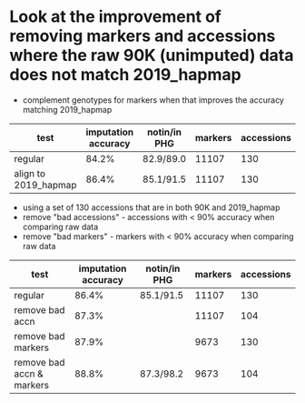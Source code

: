# Look at the improvement of removing markers and accessions where the raw 90K (unimputed) data does not match 2019_hapmap

- complement genotypes for markers when that improves the accuracy matching 2019_hapmap

| test | imputation accuracy | notin/in PHG | markers | accessions |
| -----| --------------------|--------------|---------|------------|
| regular              | 84.2% | 82.9/89.0 | 11107 | 130 |
| align to 2019_hapmap | 86.4% | 85.1/91.5 | 11107 | 130 | 

- using a set of 130 accessions that are in both 90K and 2019_hapmap
- remove "bad accessions" - accessions with < 90% accuracy when comparing raw data
- remove "bad markers" - markers with < 90% accuracy when comparing raw data

| test | imputation accuracy | notin/in PHG | markers | accessions|
|------| --------------------| -------------|---------| ----------|
| regular | 86.4% | 85.1/91.5  | 11107 | 130                                 |
| remove bad accn | 87.3% |    | 11107 | 104 |
| remove bad markers | 87.9% | | 9673 | 130                       |
| remove bad accn & markers | 88.8% | 87.3/98.2 | 9673 | 104      |
